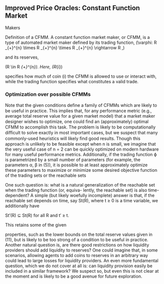 
## Improved Price Oracles: Constant Function Market
Makers

Definition of a CFMM. A constant function market maker, or CFMM, 
is a type of automated market maker defined by its trading function,
\(\varphi: R _{+}^{n} \times R _{+}^{n} \times R _{+}^{n} \rightarrow R ,\) 

and its reserves, 

\(R \in R _{+}^{n}\). Here, \(R_{i}\) 

specifies how much of coin \(i\) the CFMM is allowed to use or interact with, 
while the trading function specifies what constitutes a valid trade.

### Optimization over possible CFMMs

Note that the given conditions deﬁne a family of CFMMs which are likely to be useful in
practice. This implies that, for any performance metric (e.g., average total reserve value
for a given market model) that a market maker designer wishes to optimize, one could
ﬁnd an (approximately) optimal CFMM to accomplish this task. The problem is likely to be
computationally diﬃcult to solve exactly in most important cases, but we suspect that many
commonly-used heuristics will likely ﬁnd good results. Though this approach is unlikely to
be feasible except when n is small, we imagine that the very useful case of n = 2 can be
quickly optimized on modern hardware for many useful performance metrics.
Additionally, if the trading function ϕ is parametrized by a small number of parameters
(for example, the parameters α, β in (5)), it is possible to at least approximately optimize
these parameters to maximize or minimize some desired objective function of the trading
sets or the reachable sets

One such question is:
what is a natural generalization of the reachable set when the trading function (or, equiva-
lently, the reachable set) is also time-dependent? A simple (but likely woefully incomplete)
answer is that, if the reachable set depends on time, say St(R), where t ≥ 0 is a time variable,
we additionally have 

St′(R) ⊆ St(R) for all R and t′ ≥ t. 

This retains some of the given

properties, such as the lower bounds on the total reserve values given in (11), but is likely
to be too strong of a condition to be useful in practice.
Another natural question is, are there good restrictions on how liquidity providers should
add liquidity to reserves? One could imagine that, in some scenarios, allowing agents to add
coins to reserves in an arbitrary way could lead to large losses for liquidity providers. An
even more fundamental question, which we do not cover at all is: can liquidity provision
easily be included in a similar framework? We suspect so, but even this is not clear at the
moment and is likely to be a good avenue for future exploration.

